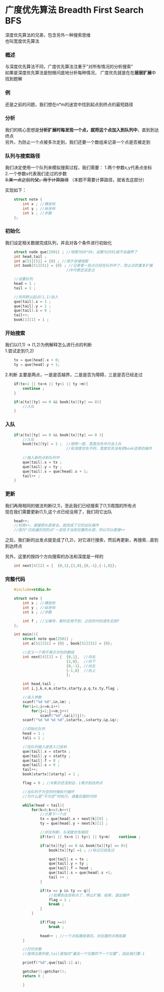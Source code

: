 # 广度优先算法 Breadth First Search BFS    
深度优先算法的兄弟，包含另外一种搜索思维  
也叫宽度优先算法    

### 概述    
与深度优先算法不同，广度优先算法注重于"对所有情况的分析搜索"    
如果是深度优先算法是刨根问底地分析每种情况，
广度优先就是在在**层层扩展**中找到题解  

###  例
还是之前的问题，我们想在n*m的迷宫中找到起点到终点的最短路径 

### 分析    
我们的核心思想是**分析扩展时每发现一个点，就将这个点加入到队列中**，直到到达终点    
另外，为防止一个点被多次走到，我们还要一个数组来记录一个点是否被走到    

### 队列与搜索路径  
我们决定使用一个队列来模拟搜索过程，我们需要：
1.两个参数x,y代表点坐标  
2.一个参数s代表我们走过的步数   
~~3.某一点之前的**父**，用于计算路径~~   （本题不需要计算路径，就省去这部分）  

实现如下：  
```c
    struct note {
        int x ; //横坐标
        int y ; //纵坐标
        int s ; //步数
    };
``` 
### 初始化  
我们设定相关数据完成队列，并且对各个条件进行初始化
```C
    struct node que[2501] ; //地图为50*50，设置为2501就不会越界了
    int head,tail ;
    int a[51][51] = {0} ; //用于存储地图    
    int book[51][51] = {0} ; //记录拿一些点已经在队列中了，防止点的重复扩展 
                            //0代表还没走过

    //设置队列 
    head = 1 ; 
    tail = 1 ;

    //先将默认起点(1,1)加入
    que[tail].x = 1 ;
    que[tail].y = 1 ;
    que[tail].s = 0 ;
    tail++;
    book[1][1] = 1 ;
```

### 开始搜索    
我们以(1,1) -> (1,2)为例解释怎么进行点的判断    
1.尝试走到(1,2)
```c
    tx = que[head].x + 0; 
    ty = que[head].y + 1;
```

2.判断
主要是两点，一是是否越界，二是是否为障碍，三是是否已经走过
```c
    if(tx<1 || tx>n || ty<1 || ty >m){
        continue ; 
    }

    if(a[tx][ty] == 0 && book[tx][ty] == 0){
        //入队
    }
```

### 入队    
```c
    if(a[tx][ty] == 0 && book[tx][ty] == 0 ){
        //入队
        book[tx][ty] = 1 ;  //顺带一提，宽度优先中只会入队
                            //和深度优先不同，宽度优先没有把book还原的操作
        
        //插入新的点到队列中
        que[tail].x = tx ; 
        que[tail].y = ty ;
        que[tail].s = que[head].s + 1;
        tail++ ;
    }
```

### 更新
我们再用相同的做法判断(2,1)，至此我们已经搜索了(1,1)周围的所有点    
现在我们需要更新(1,1),这个点已经没用了，我们将它出队    
```C
    head++;
    //利用++，直接把头部舍去，就完成了它的出队操作
    //因为"已经遍历完的点"一定处于当前位置的头部，所以可以直接++
```
之后，我们新的出发点就变成了(1,2)，对它进行搜索，然后再更新，再搜索...直到到达终点  

另外，这里的按四个方向搜索的办法和深度是一样的  
```c
    int next[4][2] = {  {0,1},{1,0},{0,-1},{-1,0}};
```

### 完整代码 

```C
    #include<stdio.h> 

    struct note {
        int x ; //横坐标
        int y ; //纵坐标
        int s ; //步数

        int f ; //父编号，暂时还用不到，之后的代码请先无视f
    };

    int main(){
        struct note que[2501] ;
        int a[51][51] = {0} , book[51][51] = {0};

        //定义一个用于表示方向的数组    
        int next[4][2] = {  {0,1},  //向右
                            {1,0},  //向下
                            {0,-1}, //向左
                            {-1,0}  //向上
                            };

        int head,tail ;
        int i,j,k,n,m,startx,starty,p,q,tx,ty,flag ; 

        //读入参数
        scanf("%d %d",&n,&m) ;
        for(i=1;i<=m;i++)
            for(j=1;j<=m;j++)
                scanf("%d",&a[i][j]);
        scanf("%d %d %d %d",&startx,,&starty,&p,&q);

        //初始化队列
        head = 1 ; 
        tali = 1 ;

        //往队列插入迷宫入口坐标
        que[tail].x = startx ;
        que[tail].y = statty ;
        que[tail].f = 0 ;
        que[tail].s = 0 ;
        tail++;
        book[startx][starty] = 1 ;

        flag = 0 ; //0表示还没到达，1表示到达终点

        //当队列不为空的时候执行循环
        //为什么是“不为空”时执行，请看后面的代码

        while(head < tail){
            for(k=0;k<=3;k++){
                //计算下一个点
                tx = que[head].x + next[k][0] ; 
                ty = que[head].y + next[k][1] ;

                //对应判断，与深度优先相同
                if(tx<1 || tx>n || ty<1 || ty>m)    continue ; 

                if(a[tx][ty] == 0 && book[tx][ty] == 0){
                    book[tx][ty] =1 ; //标记已经走过

                    que[tail].x = tx ; 
                    que[tail].y = ty ;
                    que[tail].f = head ; 
                    que[tail].s = que[head].s +1;
                    tail ++ ;
                }

                if(tx == p && ty == q){
                    //如果到达目标点了，停止扩展，结束，退出循环
                    flag = 1 ;
                    break ;
                }
            }

                if(flag ==1)
                    break ; 
                
                head++ ; //一个点拓展结束后，对后面的点再拓展
        }

        //打印步数
        //值得注意的是,tail是指向“最后一个位置的下一个位置”，因此我们要-1

        printf("%d",que[tail-1].s);

        getchar();getchar();
        return 0 ;

        }

``` 
